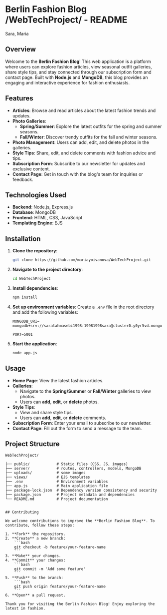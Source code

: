 # Berlin Fashion Blog /WebTechProject/ - README
Sara, Maria


## Overview

Welcome to the **Berlin Fashion Blog**! This web application is a platform where users can explore fashion articles, view seasonal outfit galleries, share style tips, and stay connected through our subscription form and contact page. Built with **Node.js** and **MongoDB**, this blog provides an engaging and interactive experience for fashion enthusiasts.

## Features

- **Articles**: Browse and read articles about the latest fashion trends and updates.
- **Photo Galleries**:
  - **Spring/Summer**: Explore the latest outfits for the spring and summer seasons.
  - **Fall/Winter**: Discover trendy outfits for the fall and winter seasons.
- **Photo Management**: Users can add, edit, and delete photos in the galleries.
- **Style Tips**: Share, edit, and delete comments with fashion advice and tips.
- **Subscription Form**: Subscribe to our newsletter for updates and exclusive content.
- **Contact Page**: Get in touch with the blog's team for inquiries or feedback.

## Technologies Used

- **Backend**: Node.js, Express.js
- **Database**: MongoDB
- **Frontend**: HTML, CSS, JavaScript
- **Templating Engine**: EJS

## Installation

1. **Clone the repository**:
    ```bash
    git clone https://github.com/mariayoivanova/WebTechProject.git
    ```
2. **Navigate to the project directory**:
    ```bash
    cd WebTechProject
    ```
3. **Install dependencies**:
    ```bash
    npm install
    ```
4. **Set up environment variables**:
    Create a `.env` file in the root directory and add the following variables:
    ```env
    MONGODB_URI= mongodb+srv://saratahmasebi1998:19981998sara@cluster0.y0yr5vd.mongodb.net/
    
    PORT=5001
    ```
5. **Start the application**:
    ```bash
    node app.js
    ```

## Usage

- **Home Page**: View the latest fashion articles.
- **Galleries**: 
  - Navigate to the **Spring/Summer** or **Fall/Winter** galleries to view photos.
  - Users can **add**, **edit**, or **delete** photos.
- **Style Tips**: 
  - View and share style tips.
  - Users can **add**, **edit**, or **delete** comments.
- **Subscription Form**: Enter your email to subscribe to our newsletter.
- **Contact Page**: Fill out the form to send a message to the team.

## Project Structure

```plaintext
WebTechProject/

├── public/            # Static files (CSS, JS, images)
├── server/            # routes, controllers, models, MongoDB
├── uploads/           # some images
├── views/             # EJS templates
├── .env               # Environment variables
├── app.js             # Main application file
├── package-lock.json  # Dependency version consistency and security
├── package.json       # Project metadata and dependencies
└── README.md          # Project documentation


## Contributing

We welcome contributions to improve the **Berlin Fashion Blog**. To contribute, follow these steps:

1. **Fork** the repository.
2. **Create** a new branch:
    ```bash
    git checkout -b feature/your-feature-name
    ```
3. **Make** your changes.
4. **Commit** your changes:
    ```bash
    git commit -m 'Add some feature'
    ```
5. **Push** to the branch:
    ```bash
    git push origin feature/your-feature-name
    ```
6. **Open** a pull request.

Thank you for visiting the Berlin Fashion Blog! Enjoy exploring the latest in fashion.